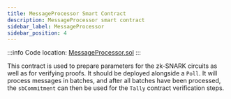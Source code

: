 ```yaml
---
title: MessageProcessor Smart Contract
description: MessageProcessor smart contract
sidebar_label: MessageProcessor
sidebar_position: 4
---
```


:::info
Code location: [MessageProcessor.sol](https://github.com/privacy-scaling-explorations/maci/blob/dev/packages/contracts/contracts/MessageProcessor.sol)
:::

This contract is used to prepare parameters for the zk-SNARK circuits as well as for verifying proofs. It should be deployed alongside a `Poll`.
It will process messages in batches, and after all batches have been processed, the `sbCommitment` can then be used for the `Tally` contract verification steps.
